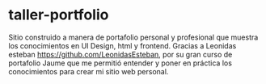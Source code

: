 # taller-portfolio
Sitio construido a manera de portafolio personal y profesional que muestra los conocimientos en UI Design, html y frontend.
Gracias a Leonidas esteban https://github.com/LeonidasEsteban, por su gran curso de portafolio Jaume que me permitió entender y poner en práctica los conocimientos para crear mi sitio web personal.
